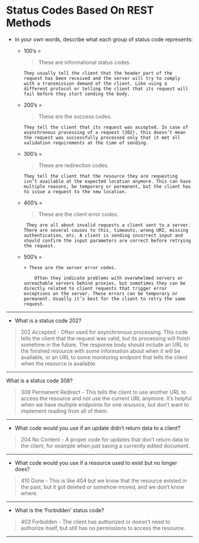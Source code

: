 # Status Codes Based On REST Methods

- In your own words, describe what each group of status code represents:

  - 100’s =

    > These are informational status codes.

        They usually tell the client that the header part of the request has been received and the server will try to comply with a transmission demand of the client. Like using a different protocol or telling the client that its request will fail before they start sending the body.

  - 200’s =

    > These are the success codes.

        They tell the client that its request was accepted. In case of asynchronous processing of a request (202), this doesn’t mean the request was successfully processed only that it met all validation requirements at the time of sending.

  - 300’s =

    > These are redirection codes.

        They tell the client that the resource they are requesting isn’t available at the expected location anymore. This can have multiple reasons, be temporary or permanent, but the client has to issue a request to the new location.

  - 400’s =

    > These are the client error codes.

         They are all about invalid requests a client sent to a server. There are several causes to this, timeouts, wrong URI, missing authentication, etc. A client is sending incorrect input and should confirm the input parameters are correct before retrying the request.

  - 500’s =

        > These are the server error codes.

            Often they indicate problems with overwhelmed servers or unreachable servers behind proxies, but sometimes they can be directly related to client requests that trigger error exceptions on the server. These errors can be temporary or permanent. Usually it’s best for the client to retry the same request.

---

- What is a status code 202?

> 202 Accepted - Often used for asynchronous processing. This code tells the client that the request was valid, but its processing will finish sometime in the future. The response body should include an URL to the finished resource with some information about when it will be available, or an URL to some monitoring endpoint that tells the client when the resource is available.

---

What is a status code 308?

> 308 Permanent Redirect - This tells the client to use another URL to access the resource and not use the current URL anymore. It’s helpful when we have multiple endpoints for one resource, but don’t want to implement reading from all of them.

---

- What code would you use if an update didn’t return data to a client?

> 204 No Content - A proper code for updates that don’t return data to the client, for example when just saving a currently edited document.

---

- What code would you use if a resource used to exist but no longer does?

> 410 Gone - This is like 404 but we know that the resource existed in the past, but it got deleted or somehow moved, and we don’t know where.

---

- What is the ‘Forbidden’ status code?

> 403 Forbidden - The client has authorized or doesn’t need to authorize itself, but still has no permissions to access the resource.

---
